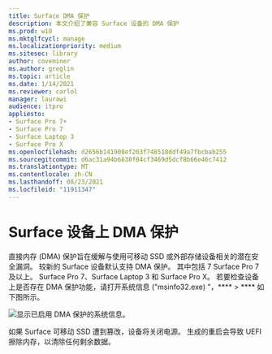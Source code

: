 ```yaml
---
title: Surface DMA 保护
description: 本文介绍了兼容 Surface 设备的 DMA 保护
ms.prod: w10
ms.mktglfcycl: manage
ms.localizationpriority: medium
ms.sitesec: library
author: coveminer
ms.author: greglin
ms.topic: article
ms.date: 1/14/2021
ms.reviewer: carlol
manager: laurawi
audience: itpro
appliesto:
- Surface Pro 7+
- Surface Pro 7
- Surface Laptop 3
- Surface Pro X
ms.openlocfilehash: d2656b141908ef203f748518ddf49a7fbcbab255
ms.sourcegitcommit: d6ac31a94b6630f04cf3469d5dcf8b66e46c7412
ms.translationtype: MT
ms.contentlocale: zh-CN
ms.lasthandoff: 08/23/2021
ms.locfileid: "11911347"
---
```

# <a name="dma-protection-on-surface-devices"></a>Surface 设备上 DMA 保护

直接内存 (DMA) 保护旨在缓解与使用可移动 SSD 或外部存储设备相关的潜在安全漏洞。 较新的 Surface 设备默认支持 DMA 保护。 其中包括 7 Surface Pro 7 及以上。 Surface Pro 7、Surface Laptop 3 和 Surface Pro X。 若要检查设备上是否存在 DMA 保护功能，请打开系统信息 ("msinfo32.exe) "，****  >  **** 如下图所示。

![显示已启用 DMA 保护的系统信息。](images/systeminfodma.png)

如果 Surface 可移动 SSD 遭到篡改，设备将关闭电源。 生成的重启会导致 UEFI 擦除内存，以清除任何剩余数据。
